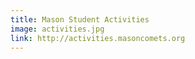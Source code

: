```yaml
---
title: Mason Student Activities
image: activities.jpg
link: http://activities.masoncomets.org
---
```

